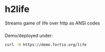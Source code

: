 # h2life

Streams game of life over http as ANSI codes

###

Demo/deployed under:
```bash
curl -N https://demo.fortio.org/life
```
